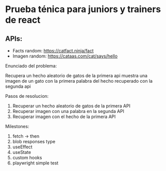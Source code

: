 # Prueba ténica para juniors y trainers de react

## APIs:
- Facts random: https://catfact.ninja/fact
- Imagen random: https://cataas.com/cat/says/hello

Enunciado del problema:

Recupera un hecho aleatorio de gatos de la primera api
muestra una imagen de un gato con la primera palabra del hecho recuperado con la segunda api

Pasos de resolucion:

1. Recuperar un hecho aleatorio de gatos de la primera API
2. Recuperar imagen con una palabra en la segunda API
3. Recuperar imagen con el hecho de la primera API

Milestones:

1. fetch -> then
2. blob responses type
3. useEffect
4. useState
5. custom hooks
6. playwright simple test